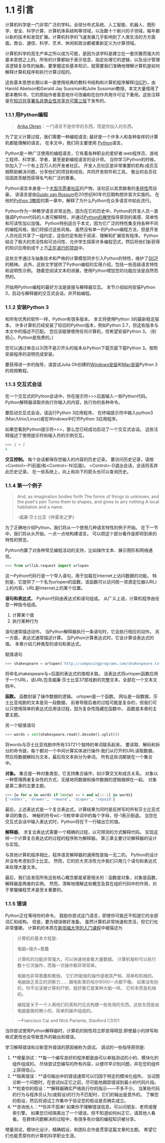# 1.1   引言

计算机科学是一门非常广泛的学科。全球分布式系统、人工智能、机器人、图形学、安全、科学计算、计算机体系结构等领域，以及数十个新兴的子领域，每年都以新的技术和发现扩展。计算机科学的飞速发展几乎影响到了人类生活的方方面面。商业、通信、科学、艺术、休闲和政治都被重新定义为计算领域。

计算机科学的高生产率之所以成为可能，是因为该学科是建立在一套优雅而强大的基本思想之上的。所有的计算都始于表示信息、指定处理它的逻辑，以及设计管理该逻辑复杂性的抽象。要掌握这些基本知识，就需要我们准确地理解计算机是如何解释计算机程序和执行计算过程的。

这些基本思想长期以来一直使用经典的教科书结构和计算机程序解释\([SICP](http://mitpress.mit.edu/sicp)\)，由Harold Abelson和Gerald Jay Sussman和Julie Sussman教授。本文大量借用了那本教科书，它的原始作者善意地许可改编和在创作共用许可证下重用。这些注释是在[知识共享署名非商业性共享许可第三版](http://creativecommons.org/licenses/by-nc-sa/3.0/deed.en_US)下发布的。

### 1.1.1 用Python编程

> [Arika Okren](http://arikaokrent.com/)：一门语言不是你学的东西，而是你加入的东西。

为了定义计算过程，我们需要一种编程语言; 最好是一个许多人和各种各样的计算机都能理解的语言。 在本文中，我们将主要使用 [Python](http://docs.python.org/py3k/)语言。

Python是一种广泛使用的编程语言，它有着各种职业的爱好者:web程序员、游戏工程师、科学家、学者，甚至是新编程语言的设计师。 当你学习Python的时候，你加入了一个有上百万人的开发者社区。 开发人员社区是非常重要的机构:成员互相帮助解决问题，分享他们的项目和经验，共同开发软件和工具。 敬业的会员往往因其贡献而获得名气和广泛的尊重。

Python语言本身是一个[大型志愿者社区](http://www.python.org/psf/members/)的产物，该社区以其贡献者的[多样性](http://python.org/community/diversity/)而自豪。 该语言是由[Guido van Rossum](http://en.wikipedia.org/wiki/Guido_van_Rossum)在20世纪80年代后期构想并首次实施的。 在他的[Python 3教程](http://docs.python.org/py3k/tutorial/appetite.html)的第一章中，解释了为什么Python在众多语言中如此流行。

Python作为一种教学语言非常出色，因为在它的历史中，Python的开发人员一直强调Python代码的人类可解释性，并通过[Python的禅学](http://www.python.org/dev/peps/pep-0020/)指导原则的美感、简单性和可读性加以加强。 Python特别适合于本文，因为它广泛的特性集支持各种不同的编程风格，我们将探讨这些风格。 虽然没有单一的Python编程方法，但是开发人员社区共享了一组约定，这些约定有助于阅读、理解和扩展现有程序。 Python结合了极大的灵活性和可访问性，允许学生探索许多编程范式，然后将他们新获得的知识应用到成千上万[正在进行的项目](http://pypi.python.org/pypi)中。

这些文字通过与抽象技术和严格的计算模型同步引入Python的特性，维护了[SICP](http://mitpress.mit.edu/sicp)的精神。 此外，这些文字提供了Python编程的实用介绍，包括一些高级语言特性和说明性示例。 随着您阅读文本的进展，使用Python增加您的功能应该是自然而然的。

开始用Python编程的最好方法是直接与解释器交互。 本节介绍如何安装Python 3，启动与解释器的交互式会话，并开始编程。

### 1.1.2 安装Python 3

和所有优秀的软件一样，Python有很多版本。 本文将使用Python 3的最新稳定版本。 许多计算机已经安装了较旧的Python版本，例如Python 2.7，但这些版本与本文中的描述不匹配。 您应该能够使用任何计算机，但希望安装Python 3。 \(别担心，Python是免费的。\)

您可以通过单击以3\(而不是2\)开头的版本从Python下载页面下载Python 3。按照安装程序的说明完成安装。

要获得进一步的指导，请尝试Julia Oh创建的[Windows安装](http://www.youtube.com/watch?v=54-wuFsPi0w)和[Mac安装](http://www.youtube.com/watch?v=smHuBHxJdK8)Python 3的视频教程。

### 1.1.3 交互式会话

在一个交互式的Python会话中，你在提示符&gt;&gt;&gt;后面输入一些Python代码。 Python解释器读取并执行你输入的内容，执行你的各种命令。

要启动交互式会话，请运行Python 3应用程序。 在终端提示符中输入python3 \(Mac/Unix/Linux\)或在Windows中打开Python 3应用程序。

如果您看到Python提示符&gt;&gt;&gt;，那么您已经成功启动了一个交互式会话。 这些注释描述了使用提示符和输入符的示例交互。

```python
>>> 2 + 2
4
```

**交互控制。** 每个会话都保存您输入的内容的历史记录。 要访问历史记录，请按&lt;Control&gt;-P\(前面\)和&lt;Control&gt;-N\(后面\)。 &lt;Control&gt;-D退出会话，会话将丢弃此历史记录。 在一些系统上，向上和向下的箭头也可以查询历史。

### 1.1.4 第一个例子

> And, as imagination bodies forth The forms of things to unknown, and the poet's pen Turns them to shapes, and gives to airy nothing A local habitation and a name.
>
> -威廉·莎士比亚《仲夏夜之梦》

为了正确地介绍Python，我们将从一个使用几种语言特性的例子开始。 在下一节中，我们将从头开始，一点一点地构建语言。 可以把这个部分看作是即将到来的特性的预览。

Python内置了对各种常见编程活动的支持，比如操作文本、展示图形和网络通信。 

```python
>>> from urllib.request import urlopen
```

这一Python代码行是一个导入语句，用于加载在Internet上访问数据的功能。 特别是，它提供了一个名为urlopen的函数，该函数可以访问统一资源定位器\(URL\)上的内容，URL是Internet上的某个位置。

**语句和表达式**。 Python代码由表达式和语句组成。 从广义上说，计算机程序由任意一种指令组成。

1. 计算某个值 
2. 执行某种行为

语句通常描述动作。 当Python解释器执行一条语句时，它会执行相应的动作。 另一方面，表达式通常描述计算。 当Python计算表达式时，它会计算该表达式的值。 本章介绍几种类型的语句和表达式。

赋值语句

```python
>>> shakespeare = urlopen('http://composingprograms.com/shakespeare.txt')
```

将命名shakespeare与=后面的表达式的值相关联。 该表达式将urlopen函数应用于一个URL，该URL包含威廉·莎士比亚37部戏剧的完整文本，全部在一个文本文档中。

**函数。** 函数封装了操作数据的逻辑。 urlopen是一个函数。 网址是一段数据，莎士比亚戏剧的文本是另一段数据。 前者导致后者的过程可能是复杂的，但我们可以只使用简单的表达式应用该过程，因为复杂性隐藏在函数中。 函数是本章的主要主题。

另一个赋值语句

```python
>>> words = set(shakespeare.read().decode().split())
```

将words与莎士比亚戏剧中所有33721个独特的单词联系起来。 要读取、解码和拆分的命令链，每个都对一个中间计算实体进行操作:我们从打开的URL读取数据，然后将数据解码为文本，最后将文本拆分为单词。 所有这些词都放在一个集合中。

**对象。** 集合是一种对象类型，它支持集合操作，如计算交叉和成员关系。 对象以一种管理两者复杂性的方式，无缝地将数据和操作数据的逻辑捆绑在一起。 对象是第二章的主要主题。 

```python
>>> {w for w in words if len(w) == 6 and w[::-1] in words}
{'redder', 'drawer', 'reward', 'diaper', 'repaid'}
```

最后，上述表达式是一个复合表达式，计算结果为同时是反拼写的所有莎士比亚式单词的集合。 神秘的符号w\[::-1\]枚举单词中的每个字母，但-1表示倒退。 当您在交互式会话中输入表达式时，Python将在下一行输出它的值。

**解释器**。 求复合表达式需要一个精确的过程，以可预测的方式解释代码。 实现这样一个计算复合表达式的过程的程序称为解释器。 第三章主要讨论解释器的设计与实现。

与其他计算机程序相比，程序语言解释器的通用性是独一无二的。 Python的设计并没有考虑到莎士比亚。 然而，它的巨大灵活性允许我们只用几个语句和表达式来处理大量文本。

最后，我们会发现所有这些核心概念都是紧密相关的：函数是对象，对象是函数，解释器是两者的实例。 然而，清晰地理解这些概念及其在组织代码中的作用，对于掌握编程艺术是至关重要的。

### 1.1.5 错误

Python正在等待你的命令。 鼓励你尝试这门语言，即使你可能还不知道它的全部词汇和结构。 但是，要为错误做好准备。 虽然计算机非常快速和灵活，但它们也非常僵硬。 计算机的本质在[斯坦福大学的入门课程](http://web.stanford.edu/class/cs101/code-1-introduction.html)中被描述为

> 计算机的基本方程是:
>
> 电脑=强大+愚蠢
>
> 计算机的功能非常强大，可以快速地查看大量数据。 计算机每秒可以执行数十亿次操作，而每一次操作都非常简单。
>
> 电脑也非常愚蠢和脆弱。 它们所能做的操作是极其严格、简单和机械的。 电脑缺乏真正的洞察力…… 跟电影里的哈尔9000一点都不像。 如果没有别的，你不应该被计算机吓倒，就好像它是某种大脑一样。 它的本质是机械的。
>
> 编程是关于一个人用他们的真知灼见去构建一些有用的东西，这些东西是由电脑能做的微小的，简单的操作组成的。

> —Francisco Cai and Nick Parlante, Stanford CS101

当你尝试使用Python解释器时，计算机的刚性将立即变得明显:即使最小的拼写和格式更改也会导致意外的输出和错误。

学习解释错误和诊断意外错误的原因被称为调试。 调试的一些指导原则是:

1. **增量测试：**每一个编写良好的程序都是由可以单独测试的小的、模块化的组件组成的。 尽快尝试您编写的所有内容，以便尽早识别问题，并在您的组件上获得信心。
2. **隔离错误：**语句输出中的错误通常可以归因于特定的模块化组件。 当试图诊断一个问题时，在尝试纠正它之前，尽可能地跟踪错误到最小的代码片段。 
3. **检查你的假设：**解释器确实严格执行你的指示——不多不少。 当某些代码的行为与程序员认为\(或假设\)的行为不匹配时，它们的输出是意外的。 了解您的假设，然后将调试工作集中于验证您的假设是否确实成立。 
4. **咨询他人：**你并不孤单! 如果你不理解错误信息，可以问朋友、老师或搜索引擎。 如果您已经隔离出了一个错误，但不知道如何纠正它，请其他人看看。 在群体问题解决的过程中，有很多有价值的编程知识被分享。

增量测试，模块化设计，精确假设，和团队合作是贯穿这篇文章的主题。 希望它们也能贯穿你的计算机科学职业生涯。

